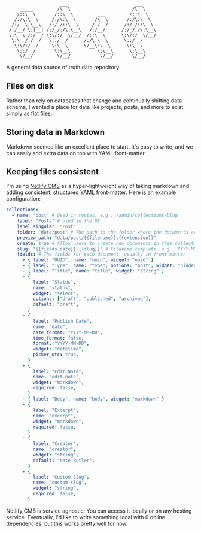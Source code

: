 ```
                    ___                         ___
     _____         /\  \                       /\  \
    /::\  \       /::\  \         ___         /::\  \
   /:/\:\  \     /:/\:\  \       /\__\       /:/\:\  \
  /:/  \:\__\   /:/ /::\  \     /:/  /      /:/ /::\  \
 /:/__/ \:|__| /:/_/:/\:\__\   /:/__/      /:/_/:/\:\__\
 \:\  \ /:/  / \:\/:/  \/__/  /::\  \      \:\/:/  \/__/
  \:\  /:/  /   \::/__/      /:/\:\  \      \::/__/
   \:\/:/  /     \:\  \      \/__\:\  \      \:\  \
    \::/  /       \:\__\          \:\__\      \:\__\
     \/__/         \/__/           \/__/       \/__/

```

A general data source of truth data repository.

## Files on disk

Rather than rely on databases that change and continually shifting data schema, I wanted a place for data like projects, posts, and more to exist simply as flat files.

## Storing data in Markdown

Markdown seemed like an excellent place to start. It's easy to write, and we can easily add extra data on top with YAML front-matter.

## Keeping files consistent

I'm using [Netlify CMS](https://www.netlifycms.org/) as a hyper-lightweight way of taking markdown and adding consistent, structured YAML front-matter. Here is an example configuration:

```yaml
collections:
  - name: "post" # Used in routes, e.g., /admin/collections/blog
    label: "Posts" # Used in the UI
    label_singular: "Post"
    folder: "data/post" # The path to the folder where the documents are stored
    preview_path: "data/post/{{filename}}.{{extension}}"
    create: true # Allow users to create new documents in this collection
    slug: "{{fields.date}}-{{slug}}" # Filename template, e.g., YYYY-MM-DD-title.md
    fields: # The fields for each document, usually in front matter
      - { label: "UUID", name: "uuid", widget: "uuid" }
      - { label: "Type", name: "type", options: "post", widget: "hidden" }
      - { label: "Title", name: "title", widget: "string" }
      - {
          label: "Status",
          name: "status",
          widget: "select",
          options: ["draft", "published", "archived"],
          default: "draft",
        }
      - {
          label: "Publish Date",
          name: "date",
          date_format: "YYYY-MM-DD",
          time_format: false,
          format: "YYYY-MM-DD",
          widget: "datetime",
          picker_utc: true,
        }
      - {
          label: "Edit Note",
          name: "edit-note",
          widget: "markdown",
          required: false,
        }
      - { label: "Body", name: "body", widget: "markdown" }
      - {
          label: "Excerpt",
          name: "excerpt",
          widget: "markdown",
          required: false,
        }
      - {
          label: "Creator",
          name: "creator",
          widget: "string",
          default: "Nate Butler",
        }
      - {
          label: "Custom Slug",
          name: "custom-slug",
          widget: "string",
          required: false,
        }
```

Netlify CMS is service agnostic; You can access it locally or on any hosting service. Eventually, I'd like to write something local with 0 online dependencies, but this works pretty well for now.
